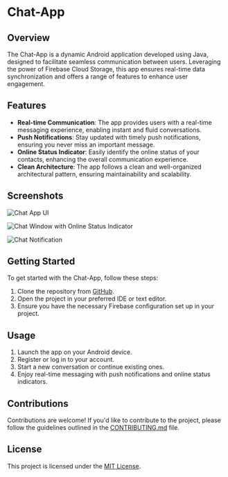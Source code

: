 # Chat-App

## Overview

The Chat-App is a dynamic Android application developed using Java, designed to facilitate seamless communication between users. Leveraging the power of Firebase Cloud Storage, this app ensures real-time data synchronization and offers a range of features to enhance user engagement.

## Features

- **Real-time Communication**: The app provides users with a real-time messaging experience, enabling instant and fluid conversations.
- **Push Notifications**: Stay updated with timely push notifications, ensuring you never miss an important message.
- **Online Status Indicator**: Easily identify the online status of your contacts, enhancing the overall communication experience.
- **Clean Architecture**: The app follows a clean and well-organized architectural pattern, ensuring maintainability and scalability.

## Screenshots

![Chat App UI](https://cdn.discordapp.com/attachments/967699878945882132/1152499362388258846/1.jpg)

![Chat Window with Online Status Indicator](https://cdn.discordapp.com/attachments/967699878945882132/1152499362639908925/2.jpg)

![Chat Notification](https://cdn.discordapp.com/attachments/967699878945882132/1152499362639908925/2.jpg)

## Getting Started

To get started with the Chat-App, follow these steps:

1. Clone the repository from [GitHub](https://github.com/ayushak1/Chat-App).
2. Open the project in your preferred IDE or text editor.
3. Ensure you have the necessary Firebase configuration set up in your project.

## Usage

1. Launch the app on your Android device.
2. Register or log in to your account.
3. Start a new conversation or continue existing ones.
4. Enjoy real-time messaging with push notifications and online status indicators.

## Contributions

Contributions are welcome! If you'd like to contribute to the project, please follow the guidelines outlined in the [CONTRIBUTING.md](CONTRIBUTING.md) file.

## License

This project is licensed under the [MIT License](LICENSE).
